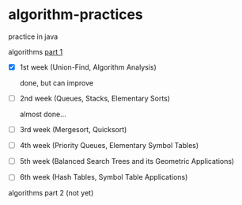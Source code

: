 # algorithm-practices
practice in java

algorithms [part 1](https://www.coursera.org/learn/algorithms-part1/home/info)
- [x] 1st week (Union-Find, Algorithm Analysis) 

  done, but can improve 

- [ ] 2nd week (Queues, Stacks, Elementary Sorts) 

  almost done...

- [ ] 3rd week (Mergesort, Quicksort)

  

- [ ] 4th week (Priority Queues, Elementary Symbol Tables)

  

- [ ] 5th week (Balanced Search Trees and its Geometric Applications)

  

- [ ] 6th week (Hash Tables, Symbol Table Applications)

  

algorithms part 2 (not yet)
